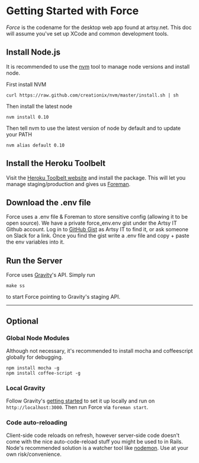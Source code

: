 # Getting Started with Force

*Force* is the codename for the desktop web app found at artsy.net. This doc will assume you've set up XCode and common development tools.

## Install Node.js

It is recommended to use the [nvm](https://github.com/creationix/nvm) tool to manage node versions and install node.

First install NVM

````
curl https://raw.github.com/creationix/nvm/master/install.sh | sh
````

Then install the latest node

````
nvm install 0.10
````

Then tell nvm to use the latest version of node by default and to update your PATH

````
nvm alias default 0.10
````

## Install the Heroku Toolbelt

Visit the [Heroku Toolbelt website](https://toolbelt.heroku.com/) and install the package. This will let you manage staging/production and gives us [Foreman](https://github.com/ddollar/foreman).
## Download the .env file

Force uses a .env file & Foreman to store sensitive config (allowing it to be open source). We have a private force_env.env gist under the Artsy IT Github account. Log in to [GitHub Gist](https://gist.github.com) as Artsy IT to find it, or ask someone on Slack for a link. Once you find the gist write a .env file and copy + paste the env variables into it.

## Run the Server

Force uses [Gravity](http://github.com/artsy/gravity)'s API. Simply run

````
make ss
````

to start Force pointing to Gravity's staging API.

-------

## Optional

### Global Node Modules

Although not necessary, it's recommended to install mocha and coffeescript globally for debugging.

````
npm install mocha -g
npm install coffee-script -g
````

### Local Gravity

 Follow Gravity's [getting started](https://github.com/artsy/gravity/blob/master/doc/GettingStarted.md) to set it up locally and run on `http://localhost:3000`. Then run Force via `foreman start`.

### Code auto-reloading

Client-side code reloads on refresh, however server-side code doesn't come with the nice auto-code-reload stuff you might be used to in Rails. Node's recommended solution is a watcher tool like [nodemon](https://github.com/remy/nodemon). Use at your own risk/convenience.
